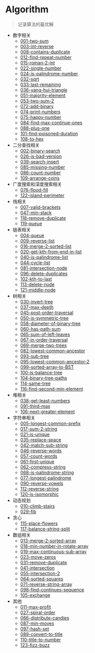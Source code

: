 # Algorithm
> 记录算法的最优解

- 数字相关
  - [001-two-sum](1-50-easy/001-two-sum.js)
  - [003-int-reverse](1-50-easy/003-int-reverse.js)
  - [008-contains-duplicate](1-50-easy/008-contains-duplicate.js)
  - [012-find-repeat-number](1-50-easy/012-find-repeat-number.js)
  - [015-roman-2-int](1-50-easy/015-roman-2-int.js)
  - [022-single-number](1-50-easy/022-single-number.js)
  - [024-is-palindrome-number](1-50-easy/024-is-palindrome-number.js)
  - [032-sqrt](1-50-easy/032-sqrt.js)
  - [033-last-remaining](1-50-easy/033-last-remaining.js)
  - [036-yang-hui-triangle](1-50-easy/036-yang-hui-triangle.js)
  - [051-majority-element](51-100-easy/051-majority-element.js)
  - [053-two-sum-2](51-100-easy/053-two-sum-2.js)
  - [072-add-binary](51-100-easy/072-add-binary.js)
  - [074-print-numbers](51-100-easy/074-print-numbers.js)
  - [075-happy-number](51-100-easy/075-happy-number.js)
  - [084-find-max-continue-ones](51-100-easy/084-find-max-continue-ones.js)
  - [088-plus-one](51-100-easy/088-plus-one.js)
  - [101-find-poisoned-duration](101-150-easy/101-find-poisoned-duration.js)
  - [108-to-hex](101-150-easy/108-to-hex.js)
- 二分查找相关
  - [002-binary-search](1-50-easy/002-binary-search.js)
  - [026-is-bad-version](1-50-easy/026-is-bad-version.js)
  - [039-search-insert](1-50-easy/039-search-insert.js)
  - [085-missing-number](51-100-easy/085-missing-number.js)
  - [086-count-number](51-100-easy/086-count-number.js)
  - [109-arrange-coins](101-150-easy/109-arrange-coins.js)
- 广度搜索和深度搜索相关
  - [076-flood-fill](51-100-easy/076-flood-fill.js)
  - [122-island-perimeter](101-150-easy/122-island-perimeter.js)
- 栈相关
  - [007-valid-brackets](1-50-easy/007-valid-brackets.js)
  - [047-min-stack](1-50-easy/047-min-stack.js)
  - [118-remove-duplicate](101-150-easy/118-remove-duplicate.js)
  - [119-queue](101-150-easy/119-queue.js)
- 链表相关
  - [004-queue](1-50-easy/004-queue.js)
  - [009-reverse-list](1-50-easy/009-reverse-list.js)
  - [016-merge-2-sorted-list](1-50-easy/016-merge-2-sorted-list.js)
  - [020-get-kth-from-end-in-list](1-50-easy/020-get-kth-from-end-in-list.js)
  - [040-is-palindrome-list](1-50-easy/040-is-palindrome-list.js)
  - [044-cycle-list](1-50-easy/044-cycle-list.js)
  - [081-intersection-node](51-100-easy/081-intersection-node.js)
  - [096-delete-duplicates](51-100-easy/096-delete-duplicates.js)
  - [102-kth-to-last](101-150-easy/102-kth-to-last.js)
  - [113-delete-node](101-150-easy/113-delete-node.js)
  - [121-middle-node](101-150-easy/121-middle-node.js)
- 树相关
  - [030-invert-tree](1-50-easy/030-invert-tree.js)
  - [037-max-depth](1-50-easy/037-max-depth.js)
  - [045-post-order-traversal](1-50-easy/045-post-order-traversal.js)
  - [050-is-symmetric-tree](1-50-easy/050-is-symmetric-tree.js)
  - [058-diameter-of-binary-tree](51-100-easy/058-diameter-of-binary-tree.js)
  - [060-has-path-sum](51-100-easy/060-has-path-sum.js)
  - [065-sum-of-left-leaves](51-100-easy/065-sum-of-left-leaves.js)
  - [067-in-order-traversal](51-100-easy/067-in-order-traversal.js)
  - [069-merge-two-trees](51-100-easy/069-merge-two-trees.js)
  - [082-lowest-common-ancestor](51-100-easy/082-lowest-common-ancestor.js)
  - [093-sub-tree](51-100-easy/093-sub-tree.js)
  - [095-lowest-common-ancestor-2](51-100-easy/095-lowest-common-ancestor-2.js)
  - [099-sorted-array-to-BST](51-100-easy/099-sorted-array-to-BST.js)
  - [100-is-balance-tree](51-100-easy/100-is-balance-tree.js)
  - [104-binary-tree-paths](101-150-easy/104-binary-tree-paths.js)
  - [114-same-tree](101-150-easy/114-same-tree.js)
  - [116-find-second-min-element](101-150-easy/116-find-second-min-element.js)
- 堆相关
  - [038-get-least-numbers](1-50-easy/038-get-least-numbers.js)
  - [091-third-max](51-100-easy/091-third-max.js)
  - [106-next-greater-element](101-150-easy/106-next-greater-element.js)
- 字符串相关
  - [005-longest-common-prefix](1-50-easy/005-longest-common-prefix.js)
  - [017-sum-2-string](1-50-easy/017-sum-2-string.js)
  - [021-is-unique](1-50-easy/021-is-unique.js)
  - [035-replace-space](1-50-easy/035-replace-space.js)
  - [042-match-sub-string](1-50-easy/042-match-sub-string.js)
  - [046-reverse-words](1-50-easy/046-reverse-words.js)
  - [057-count-words](51-100-easy/057-count-words.js)
  - [061-first-unique](51-100-easy/061-first-unique.js)
  - [062-compress-string](51-100-easy/062-compress-string.js)
  - [068-is-palindrome-string](51-100-easy/068-is-palindrome-string.js)
  - [077-longest-palindrome](51-100-easy/077-longest-palindrome.js)
  - [090-reverse-vowels](51-100-easy/090-reverse-vowels.js)
  - [112-reverse-string](101-150-easy/112-reverse-string.js)
  - [120-is-isomorphic](101-150-easy/120-is-isomorphic.js)
- 动态规划
  - [010-climb-stairs](1-50-easy/010-climb-stairs.js)
  - [029-fib](1-50-easy/029-fib.js)
- 贪心
  - [115-place-flowers](101-150-easy/115-place-flowers.js)
  - [117-balance-string-split](101-150-easy/117-balance-string-split.js)
- 数组相关
  - [013-merge-2-sorted-array](1-50-easy/013-merge-2-sorted-array.js)
  - [018-min-number-in-rotate-array](1-50-easy/018-min-number-in-rotate-array.js)
  - [019-max-continuous-sub-array](1-50-easy/019-max-continuous-sub-array.js)
  - [023-move-zeros](1-50-easy/023-move-zeros.js)
  - [031-remove-duplicate](1-50-easy/031-remove-duplicate.js)
  - [041-intersection](1-50-easy/041-intersection.js)
  - [055-intersection-2](51-100-easy/055-intersection-2.js)
  - [064-sorted-squares](51-100-easy/064-sorted-squares.js)
  - [071-reverse-string-array](51-100-easy/071-reverse-string-array.js)
  - [098-find-continues-sequence](51-100-easy/098-find-continues-sequence.js)
  - [105-exchange](101-150-easy/105-exchange.js)
- 其他
  - [011-max-profit](1-50-easy/011-max-profit.js)
  - [027-spiral-order](1-50-easy/027-spiral-order.js)
  - [066-distribute-candies](51-100-easy/066-distribute-candies.js)
  - [087-min-moves](51-100-easy/087-min-moves.js)
  - [097-hash-set](51-100-easy/097-hash-set.js)
  - [089-convert-to-title](51-100-easy/089-convert-to-title.js)
  - [110-title-to-number](101-150-easy/110-title-to-number.js)
  - [123-fizz-buzz](101-150-easy/123-fizz-buzz.js)
